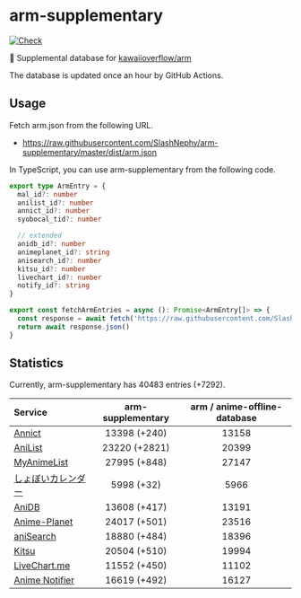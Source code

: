 # arm-supplementary

[![Check](https://github.com/SlashNephy/arm-supplementary/actions/workflows/check-node.yml/badge.svg)](https://github.com/SlashNephy/arm-supplementary/actions/workflows/check-node.yml)

💊 Supplemental database for [kawaiioverflow/arm](https://github.com/kawaiioverflow/arm)

The database is updated once an hour by GitHub Actions.

## Usage

Fetch arm.json from the following URL.

- https://raw.githubusercontent.com/SlashNephy/arm-supplementary/master/dist/arm.json

In TypeScript, you can use arm-supplementary from the following code.

```TypeScript
export type ArmEntry = {
  mal_id?: number
  anilist_id?: number
  annict_id?: number
  syobocal_tid?: number

  // extended
  anidb_id?: number
  animeplanet_id?: string
  anisearch_id?: number
  kitsu_id?: number
  livechart_id?: number
  notify_id?: string
}

export const fetchArmEntries = async (): Promise<ArmEntry[]> => {
  const response = await fetch('https://raw.githubusercontent.com/SlashNephy/arm-supplementary/master/dist/arm.json')
  return await response.json()
}
```

## Statistics

Currently, arm-supplementary has 40483 entries (+7292).

| Service                                     | arm-supplementary | arm / anime-offline-database |
| :------------------------------------------ | :---------------: | :--------------------------: |
| [Annict](https://annict.com)                |   13398 (+240)    |            13158             |
| [AniList](https://anilist.co)               |   23220 (+2821)   |            20399             |
| [MyAnimeList](https://myanimelist.net)      |   27995 (+848)    |            27147             |
| [しょぼいカレンダー](https://cal.syoboi.jp) |    5998 (+32)     |             5966             |
| [AniDB](https://anidb.net)                  |   13608 (+417)    |            13191             |
| [Anime-Planet](https://anime-planet.com)    |   24017 (+501)    |            23516             |
| [aniSearch](https://anisearch.com)          |   18880 (+484)    |            18396             |
| [Kitsu](https://kitsu.io)                   |   20504 (+510)    |            19994             |
| [LiveChart.me](https://livechart.me)        |   11552 (+450)    |            11102             |
| [Anime Notifier](https://notify.moe)        |   16619 (+492)    |            16127             |
